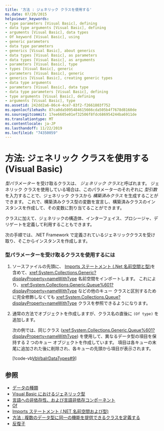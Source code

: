 ```yaml
---
title: '方法 : ジェネリック クラスを使用する'
ms.date: 07/20/2015
helpviewer_keywords:
- type parameters [Visual Basic], defining
- data type arguments [Visual Basic], defining
- arguments [Visual Basic], data types
- Of keyword [Visual Basic], using
- generic parameters
- data type parameters
- generics [Visual Basic], about generics
- data types [Visual Basic], as parameters
- data types [Visual Basic], as arguments
- parameters [Visual Basic], type
- types [Visual Basic], generic
- parameters [Visual Basic], generic
- generics [Visual Basic], creating generic types
- data type arguments
- parameters [Visual Basic], data type
- data type parameters [Visual Basic], defining
- type arguments [Visual Basic], defining
- arguments [Visual Basic], type
ms.assetid: 242dd2a6-86c4-4ce7-83f2-f2661803f752
ms.openlocfilehash: 87ca0da5095484615666cda505b4f7678d8160de
ms.sourcegitcommit: 17ee6605e01ef32506f8fdc686954244ba6911de
ms.translationtype: MT
ms.contentlocale: ja-JP
ms.lasthandoff: 11/22/2019
ms.locfileid: "74350059"
---
```

# <a name="how-to-use-a-generic-class-visual-basic"></a>方法: ジェネリック クラスを使用する (Visual Basic)
*型パラメーター* を受け取るクラスは、 *ジェネリック クラス*と呼ばれます。 ジェネリック クラスを使用している場合は、このパラメーターのそれぞれに *型引数* を入力することで、ジェネリック クラスから *構築済みクラス* を生成することができます。 これで、構築済みクラス型の変数を宣言し、構築済みクラスのインスタンスを作成して、その変数に割り当てることができます。  
  
 クラスに加えて、ジェネリックの構造体、インターフェイス、プロシージャ、デリゲートを定義して利用することもできます。  
  
 次の手順では、.NET Framework で定義されているジェネリッククラスを受け取り、そこからインスタンスを作成します。  
  
### <a name="to-use-a-class-that-takes-a-type-parameter"></a>型パラメーターを受け取るクラスを使用するには  
  
1. ソースファイルの先頭に、 [Imports ステートメント (.Net 名前空間と型)](../../../../visual-basic/language-reference/statements/imports-statement-net-namespace-and-type.md)を含めて、<xref:System.Collections.Generic?displayProperty=nameWithType> 名前空間をインポートします。 これにより、<xref:System.Collections.Generic.Queue%601?displayProperty=nameWithType> などの他のキュー クラスと区別するために完全修飾しなくても <xref:System.Collections.Queue?displayProperty=nameWithType> クラスを参照できるようになります。  
  
2. 通常の方法でオブジェクトを作成しますが、クラス名の直後に `(Of type)` を追加します。  
  
     次の例では、同じクラス (<xref:System.Collections.Generic.Queue%601?displayProperty=nameWithType>) を使用して、異なるデータ型の項目を保持する 2 つのキュー オブジェクトを作成しています。 項目は各キューの末尾に追加された後に削除され、各キューの先頭から項目が表示されます。  
  
     [!code-vb[VbVbalrDataTypes#9](~/samples/snippets/visualbasic/VS_Snippets_VBCSharp/VbVbalrDataTypes/VB/Class1.vb#9)]  
  
## <a name="see-also"></a>参照

- [データの種類](../../../../visual-basic/programming-guide/language-features/data-types/index.md)
- [Visual Basic におけるジェネリック型](../../../../visual-basic/programming-guide/language-features/data-types/generic-types.md)
- [言語への非依存性、および言語非依存コンポーネント](../../../../standard/language-independence-and-language-independent-components.md)
- [Of](../../../../visual-basic/language-reference/statements/of-clause.md)
- [Imports ステートメント (.NET 名前空間および型)](../../../../visual-basic/language-reference/statements/imports-statement-net-namespace-and-type.md)
- [方法 : 複数のデータ型に同一の機能を提供できるクラスを定義する](../../../../visual-basic/programming-guide/language-features/data-types/how-to-define-a-class-that-can-provide-identical-functionality.md)
- [反復子](../../../../visual-basic/programming-guide/concepts/iterators.md)
